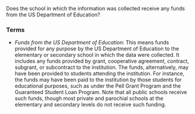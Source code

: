 Does the school in which the information was collected receive any funds from the US Department of Education?

### Terms
* *Funds from the US Department of Education*: This means funds provided for any purpose by the US Department of Education to the elementary or secondary school in which the data were collected. It includes any funds provided by grant, cooperative agreement, contract, subgrant, or subcontract to the institution. The funds, alternatively, may have been provided to students attending the institution. For instance, the funds may have been paid to the institution by those students for educational purposes, such as under the Pell Grant Program and the Guaranteed Student Loan Program. Note that all public schools receive such funds, though most private and parochial schools at the elementary and secondary levels do not receive such funding.

